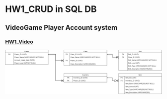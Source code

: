 # HW1_CRUD in SQL DB
## VideoGame Player Account system
### [HW1_Video](https://www.youtube.com/watch?v=g6TDdU1hpt8)
![image](https://github.com/Robbish1106/DB/blob/main/HW1/mapping.jpg)

